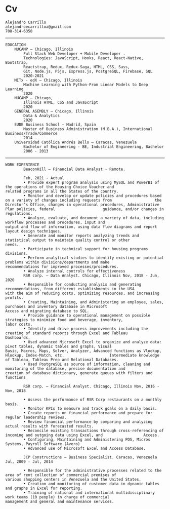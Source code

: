 # Cv

	Alejandro Carrillo
	alejandroecarrilloa@gmail.com
	708-314-6358
--------------	
	
	EDUCATION
		NUCAMP – Chicago, Illinois
			Full Stack Web Developer + Mobile Developer .
			Technologies: JavaScript, Hooks, React, React-Native, Bootstrap, 
			Reactstrap, Redux, Redux-Saga, HTML, CSS, Sass, 			 
			Git, Node.js, P5js, Express.js, PostgreSQL, Firebase, SQL
			2020-2021
		MITx - edX – Chicago, Illinois
			Machine Learning with Python-From Linear Models to Deep Learning
			2020
		NUCAMP – Chicago, 
			Illinois HTML, CSS and JavaScript 
			2020
		GENERAL ASEMBLY – Chicago, Illinois 
			Data & Analytics
			2020 
		EUDE Business School – Madrid, Spain
			Master of Business Administration (M.B.A.), International Business/Trade/Commerce 
			2014 –
		Universidad Católica Andrés Bello – Caracas, Venezuela 
			Bachelor of Engineering - BE, Industrial Engineering, Bachelor 
			2006 - 2013
-----------


	WORK EXPERIENCE
			BeaconHill – Financial Data Analyst - Remote.
			
			Feb, 2021 - Actual
			• Provide expert program analysis using MySQL and PowerBI of the operations of the Housing Choice Voucher and 					related programs in all the States of the country.
			• Monitor and develop or update policies and procedures based on a variety of changes including requests from 					the Director’s Office, changes in operational procedures, Administrative Plan policies, federal 					guidance, and/or changes in regulations.
			• Analyze, evaluate, and document a variety of data, including workflow processes and procedures, input and 					output and flow of information, using data flow diagrams and report layout design techniques.
			• Generate and monitor reports analyzing trends and statistical output to maintain quality control or other 					needs.
			• Participate in technical support for housing programs divisions.
			• Perform analytical studies to identify existing or potential problems within divisions/departments and make 					recommendations for improved processes/procedures.
			• Analyze internal controls for effectiveness
			RSR corp. – Data Analyst. Chicago, Illinois Nov, 2018 - Jun, 2020
			• Responsible for conducting analysis and generating recommendations, from different establishments in the USA 					with the aim of reducing costs, optimizing resources, and increasing profits.
			• Creating, Maintaining, and Administering an employee, sales, purchases and inventory database in Microsoft 					Access and migrating database to SQL.
			• Provide guidance to operational management on possible strategies to minimize food and beverage, inventory, 					labor costs.
			• Identify and drive process improvements including the creating of standard reports through Excel and Tableau 					Dashboards.
			• Used advanced Microsoft Excel to organize and analyze data: pivot tables, dynamic tables and graphs, Visual 					Basic, Macros, Maps, Solver, Analyzer, Advanced functions as Vlookup, Hlookup, Index-Match, etc. 					Intermediate knowledge of Tableau, Tableau Prep and Relational Databases.
			• Used PostgreSQL as source of information, cleaning and monitoring of the database, precise documentation and 					creation of database dictionary, generate queues with filters and functions
			
			RSR corp. – Financial Analyst. Chicago, Illinois Nov, 2016 - Nov, 2018
			
			• Assess the performance of RSR Corp restaurants on a monthly basis.
			• Monitor KPIs to measure and track goals on a daily basis.
			• Create reports on financial performance and prepare for regular leadership reviews.
			• Review financial performance by comparing and analyzing actual results with forecasted results.
			• Reconcile existing transactions through cross-referencing of incoming and outgoing data using Excel, and 					Access.
			• Configuring, Maintaining and Administering POS, Micros Systems, Payroll Software (Avero)
			• Advanced use of Microsoft Excel and Access Database.
			
			JCP Constructions – Business Specialist. Caracas, Venezuela Jul, 2009 - Jul, 2014
			
			• Responsible for the administrative processes related to the area of rent collection of commercial premises of 				various shopping centers in Venezuela and the United States.
			• Creation and monitoring of customer data in dynamic tables and graphs in Excel for reporting.
			• Training of national and international multidisciplinary work teams (10 people) in charge of commercial 					management and general and maintenance services.

